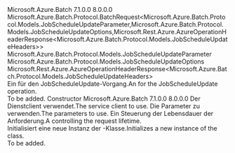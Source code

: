 <Type Name="JobScheduleUpdateBatchRequest" FullName="Microsoft.Azure.Batch.Protocol.BatchRequests.JobScheduleUpdateBatchRequest">
  <TypeSignature Language="C#" Value="public class JobScheduleUpdateBatchRequest : Microsoft.Azure.Batch.Protocol.BatchRequest&lt;Microsoft.Azure.Batch.Protocol.Models.JobScheduleUpdateParameter,Microsoft.Azure.Batch.Protocol.Models.JobScheduleUpdateOptions,Microsoft.Rest.Azure.AzureOperationHeaderResponse&lt;Microsoft.Azure.Batch.Protocol.Models.JobScheduleUpdateHeaders&gt;&gt;" />
  <TypeSignature Language="ILAsm" Value=".class public auto ansi beforefieldinit JobScheduleUpdateBatchRequest extends Microsoft.Azure.Batch.Protocol.BatchRequest`3&lt;class Microsoft.Azure.Batch.Protocol.Models.JobScheduleUpdateParameter, class Microsoft.Azure.Batch.Protocol.Models.JobScheduleUpdateOptions, class Microsoft.Rest.Azure.AzureOperationHeaderResponse`1&lt;class Microsoft.Azure.Batch.Protocol.Models.JobScheduleUpdateHeaders&gt;&gt;" />
  <TypeSignature Language="DocId" Value="T:Microsoft.Azure.Batch.Protocol.BatchRequests.JobScheduleUpdateBatchRequest" />
  <TypeSignature Language="VB.NET" Value="Public Class JobScheduleUpdateBatchRequest&#xA;Inherits BatchRequest(Of JobScheduleUpdateParameter, JobScheduleUpdateOptions, AzureOperationHeaderResponse(Of JobScheduleUpdateHeaders))" />
  <TypeSignature Language="F#" Value="type JobScheduleUpdateBatchRequest = class&#xA;    inherit BatchRequest&lt;JobScheduleUpdateParameter, JobScheduleUpdateOptions, AzureOperationHeaderResponse&lt;JobScheduleUpdateHeaders&gt;&gt;" />
  <AssemblyInfo>
    <AssemblyName>Microsoft.Azure.Batch</AssemblyName>
    <AssemblyVersion>7.1.0.0</AssemblyVersion>
    <AssemblyVersion>8.0.0.0</AssemblyVersion>
  </AssemblyInfo>
  <Base>
    <BaseTypeName>Microsoft.Azure.Batch.Protocol.BatchRequest&lt;Microsoft.Azure.Batch.Protocol.Models.JobScheduleUpdateParameter,Microsoft.Azure.Batch.Protocol.Models.JobScheduleUpdateOptions,Microsoft.Rest.Azure.AzureOperationHeaderResponse&lt;Microsoft.Azure.Batch.Protocol.Models.JobScheduleUpdateHeaders&gt;&gt;</BaseTypeName>
    <BaseTypeArguments>
      <BaseTypeArgument TypeParamName="TBody">Microsoft.Azure.Batch.Protocol.Models.JobScheduleUpdateParameter</BaseTypeArgument>
      <BaseTypeArgument TypeParamName="TOptions">Microsoft.Azure.Batch.Protocol.Models.JobScheduleUpdateOptions</BaseTypeArgument>
      <BaseTypeArgument TypeParamName="TResponse">Microsoft.Rest.Azure.AzureOperationHeaderResponse&lt;Microsoft.Azure.Batch.Protocol.Models.JobScheduleUpdateHeaders&gt;</BaseTypeArgument>
    </BaseTypeArguments>
  </Base>
  <Interfaces />
  <Docs>
    <summary>
            <span data-ttu-id="1250e-101">Ein <see cref="T:Microsoft.Azure.Batch.Protocol.IBatchRequest" /> für den JobScheduleUpdate-Vorgang.</span><span class="sxs-lookup"><span data-stu-id="1250e-101">An <see cref="T:Microsoft.Azure.Batch.Protocol.IBatchRequest" /> for the JobScheduleUpdate operation.</span></span>
            </summary>
    <remarks>To be added.</remarks>
  </Docs>
  <Members>
    <Member MemberName=".ctor">
      <MemberSignature Language="C#" Value="public JobScheduleUpdateBatchRequest (Microsoft.Azure.Batch.Protocol.BatchServiceClient serviceClient, Microsoft.Azure.Batch.Protocol.Models.JobScheduleUpdateParameter parameters, System.Threading.CancellationToken cancellationToken);" />
      <MemberSignature Language="ILAsm" Value=".method public hidebysig specialname rtspecialname instance void .ctor(class Microsoft.Azure.Batch.Protocol.BatchServiceClient serviceClient, class Microsoft.Azure.Batch.Protocol.Models.JobScheduleUpdateParameter parameters, valuetype System.Threading.CancellationToken cancellationToken) cil managed" />
      <MemberSignature Language="DocId" Value="M:Microsoft.Azure.Batch.Protocol.BatchRequests.JobScheduleUpdateBatchRequest.#ctor(Microsoft.Azure.Batch.Protocol.BatchServiceClient,Microsoft.Azure.Batch.Protocol.Models.JobScheduleUpdateParameter,System.Threading.CancellationToken)" />
      <MemberSignature Language="F#" Value="new Microsoft.Azure.Batch.Protocol.BatchRequests.JobScheduleUpdateBatchRequest : Microsoft.Azure.Batch.Protocol.BatchServiceClient * Microsoft.Azure.Batch.Protocol.Models.JobScheduleUpdateParameter * System.Threading.CancellationToken -&gt; Microsoft.Azure.Batch.Protocol.BatchRequests.JobScheduleUpdateBatchRequest" Usage="new Microsoft.Azure.Batch.Protocol.BatchRequests.JobScheduleUpdateBatchRequest (serviceClient, parameters, cancellationToken)" />
      <MemberType>Constructor</MemberType>
      <AssemblyInfo>
        <AssemblyName>Microsoft.Azure.Batch</AssemblyName>
        <AssemblyVersion>7.1.0.0</AssemblyVersion>
        <AssemblyVersion>8.0.0.0</AssemblyVersion>
      </AssemblyInfo>
      <Parameters>
        <Parameter Name="serviceClient" Type="Microsoft.Azure.Batch.Protocol.BatchServiceClient" />
        <Parameter Name="parameters" Type="Microsoft.Azure.Batch.Protocol.Models.JobScheduleUpdateParameter" />
        <Parameter Name="cancellationToken" Type="System.Threading.CancellationToken" />
      </Parameters>
      <Docs>
        <param name="serviceClient"><span data-ttu-id="1250e-102">Der Dienstclient verwendet.</span><span class="sxs-lookup"><span data-stu-id="1250e-102">The service client to use.</span></span></param>
        <param name="parameters"><span data-ttu-id="1250e-103">Die Parameter zu verwenden.</span><span class="sxs-lookup"><span data-stu-id="1250e-103">The parameters to use.</span></span></param>
        <param name="cancellationToken"><span data-ttu-id="1250e-104">Ein <see cref="T:System.Threading.CancellationToken" /> Steuerung der Lebensdauer der Anforderung.</span><span class="sxs-lookup"><span data-stu-id="1250e-104">A <see cref="T:System.Threading.CancellationToken" /> controlling the request lifetime.</span></span></param>
        <summary>
            <span data-ttu-id="1250e-105">Initialisiert eine neue Instanz der <see cref="T:Microsoft.Azure.Batch.Protocol.BatchRequests.JobScheduleUpdateBatchRequest" />-Klasse.</span><span class="sxs-lookup"><span data-stu-id="1250e-105">Initializes a new instance of the <see cref="T:Microsoft.Azure.Batch.Protocol.BatchRequests.JobScheduleUpdateBatchRequest" /> class.</span></span>
            </summary>
        <remarks>To be added.</remarks>
      </Docs>
    </Member>
  </Members>
</Type>